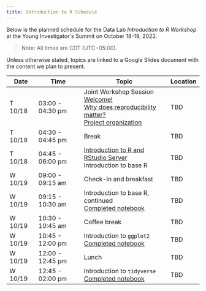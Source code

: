 ```yaml
---
title: Introduction to R Schedule
---
```


Below is the planned schedule for the Data Lab _Introduction to R Workshop_ at the Young Investigator's Summit on October 18-19, 2022.
> Note: All times are CDT (UTC−05:00).

Unless otherwise stated, topics are linked to a Google Slides document with the content we plan to present.


| Date | Time | Topic | Location |
|------|---------|----|----------|
| T 10/18 | 03:00 - 04:30 pm | Joint Workshop Session <br> [Welcome!](https://docs.google.com/presentation/d/1ZN_L0fpLov692rvhACwW3wGCaBgGJTog0pBpnCI1jy4/edit?usp=sharing) <br> [Why does reproducibility matter?](https://docs.google.com/presentation/d/1DAn9GuSIN4kTmC1zNM1QHYJ1pZ7Hx7nkFKYUd-KCca8/edit?usp=sharing) <br> [Project organization](https://docs.google.com/presentation/d/1W4y_ZEhwsZmGt9kvV6lubKj925lSBeCbiHJCXzE27oc/edit?usp=sharing)| TBD |
| T 10/18 | 04:30 - 04:45 pm | Break | TBD |
| T 10/18 | 04:45 - 06:00 pm | [Introduction to R and RStudio Server](https://docs.google.com/presentation/d/1JAcmjo0v_3oeQnY-3KPcU1ZmGaxJ4iSdn-sqPLL77M0/edit?usp=sharing) <br> Introduction to base R | TBD |
| W 10/19 | 09:00 - 09:15 am | Check-in and breakfast | TBD |
| W 10/19 | 09:15 - 10:30 am | Introduction to base R, continued <br> [Completed notebook](https://htmlpreview.github.io/?https://github.com/AlexsLemonade/training-modules/blob/2022-yi-intro-r/intro-to-R-tidyverse/01-intro_to_base_R.nb.html) | TBD |
| W 10/19 | 10:30 - 10:45 am | Coffee break | TBD |
| W 10/19 | 10:45 - 12:00 pm | Introduction to `ggplot2` <br> [Completed notebook](https://htmlpreview.github.io/?https://github.com/AlexsLemonade/training-modules/blob/2022-yi-intro-r/intro-to-R-tidyverse/02-intro_to_ggplot2.nb.html) | TBD |
| W 10/19 | 12:00 - 12:45 pm | Lunch | TBD |
| W 10/19 | 12:45 - 02:00 pm | Introduction to `tidyverse` <br> [Completed notebook](https://htmlpreview.github.io/?https://github.com/AlexsLemonade/training-modules/blob/2022-yi-intro-r/intro-to-R-tidyverse/03-intro_to_tidyverse.nb.html) | TBD |

